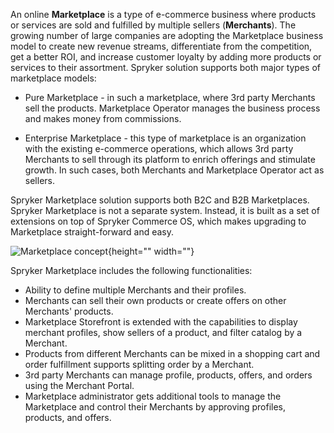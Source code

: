 An online **Marketplace** is a type of e-commerce business where products or services are sold and fulfilled by multiple sellers (**Merchants**). The growing number of large companies are adopting the Marketplace business model to create new revenue streams, differentiate from the competition, get a better ROI, and increase customer loyalty by adding more products or services to their assortment.
 Spryker solution supports both major types of marketplace models:

* Pure Marketplace - in such a marketplace, where 3rd party Merchants sell the products. Marketplace Operator manages the business process and makes money from commissions.

* Enterprise Marketplace - this type of marketplace is an organization with the existing e-commerce operations, which allows 3rd party Merchants to sell through its platform to enrich offerings and stimulate growth. In such cases, both Merchants and Marketplace Operator act as sellers. 

Spryker Marketplace solution supports both B2C and B2B Marketplaces.
Spryker Marketplace is not a separate system. Instead, it is built as a set of extensions on top of Spryker Commerce OS, which makes upgrading to Marketplace straight-forward and easy. 

![Marketplace concept](https://spryker.s3.eu-central-1.amazonaws.com/docs/About/Marketplace/Marketplace+Concept/marketplace-concept.png){height="" width=""}

Spryker Marketplace includes the following functionalities:

* Ability to define multiple Merchants and their profiles.
* Merchants can sell their own products or create offers on other Merchants' products.
* Marketplace Storefront is extended with the capabilities to display merchant profiles, show sellers of a product, and filter catalog by a Merchant.
* Products from different Merchants can be mixed in a shopping cart and order fulfillment supports splitting order by a Merchant.
* 3rd party Merchants can manage profile, products, offers, and orders using the Merchant Portal.
* Marketplace administrator gets additional tools to manage the Marketplace and control their Merchants by approving profiles, products, and offers.
